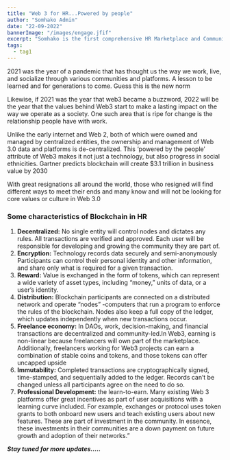 ```yaml
---
title: "Web 3 for HR...Powered by people"
author: "Somhako Admin"
date: "22-09-2022"
bannerImage: "/images/engage.jfif"
excerpt: "Somhako is the first comprehensive HR Marketplace and Community in web3. Engage to earn"
tags:
  - tag1
---
```


2021 was the year of a pandemic that has thought us the way we work, live, and socialize through various communities and platforms. A lesson to be learned and for generations to come. Guess this is the new norm

Likewise, if 2021 was the year that web3 became a buzzword, 2022 will be the year that the values behind Web3 start to make a lasting impact on the way we operate as a society. One such area that is ripe for change is the relationship people have with work.

Unlike the early internet and Web 2, both of which were owned and managed by centralized entities, the ownership and management of Web 3.0 data and platforms is de-centralized. This ‘powered by the people’ attribute of Web3 makes it not just a technology, but also progress in social ethnicities. Gartner predicts blockchain will create $3.1 trillion in business value by 2030

With great resignations all around the world, those who resigned will find different ways to meet their ends and many know and will not be looking for core values or culture in Web 3.0

### Some characteristics of Blockchain in HR

1. **Decentralized:** No single entity will control nodes and dictates any rules. All transactions are verified and approved. Each user will be responsible for developing and growing the community they are part of.
2. **Encryption:** Technology records data securely and semi-anonymously Participants can control their personal identity and other information, and share only what is required for a given transaction.
3. **Reward:** Value is exchanged in the form of tokens, which can represent a wide variety of asset types, including “money,” units of data, or a user’s identity.
4. **Distribution:** Blockchain participants are connected on a distributed network and operate “nodes” -computers that run a program to enforce the rules of the blockchain. Nodes also keep a full copy of the ledger, which updates independently when new transactions occur.
5. **Freelance economy:** In DAOs, work, decision-making, and financial transactions are decentralized and community-led.In Web3, earning is non-linear because freelancers will own part of the marketplace. Additionally, freelancers working for Web3 projects can earn a combination of stable coins and tokens, and those tokens can offer uncapped upside
6. **Immutability:** Completed transactions are cryptographically signed, time-stamped, and sequentially added to the ledger. Records can’t be changed unless all participants agree on the need to do so.
7. **Professional Development:** the learn-to-earn. Many existing Web 3 platforms offer great incentives as part of user acquisitions with a learning curve included. For example, exchanges or protocol uses token grants to both onboard new users and teach existing users about new features. These are part of investment in the community. In essence, these investments in their communities are a down payment on future growth and adoption of their networks.”

***Stay tuned for more updates…..***